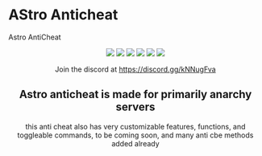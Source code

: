 # AStro Anticheat
Astro AntiCheat

<div align="center">
	
  <a href="https://github.com/Collinmc1228/Astro-anticheat/releases/latest"><img src="https://img.shields.io/github/v/release/Collinmc1228/Astro-anticheat"></a>
  <img src="https://img.shields.io/github/last-commit/Collinmc1228/Astro-anticheat">
  <img src="https://img.shields.io/github/commit-activity/m/Collinmc1228/Astro-anticheat">
  <img src="https://img.shields.io/github/languages/code-size/Collinmc1228/Astro-anticheat">
  <img src="https://img.shields.io/tokei/lines/github/Collinmc1228/Astro-anticheat">
  <img src="https://img.shields.io/github/downloads/Collinmc1228/Astro-anticheat/total">

  Join the discord at https://discord.gg/kNNugFva

Astro anticheat is made for primarily anarchy servers
-----------------------------------------------------------------------------------------------
this anti cheat also has very customizable features, functions, and toggleable commands, to be coming soon, and many anti cbe methods added already

	